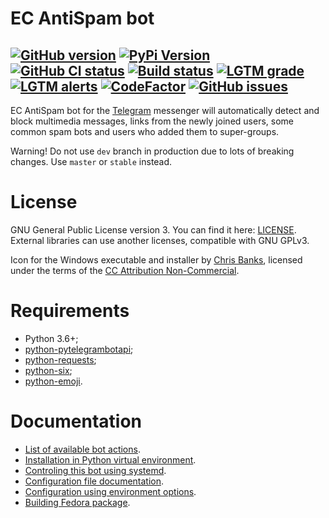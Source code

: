 # EC AntiSpam bot

[![GitHub version](https://img.shields.io/github/v/release/xvitaly/ecasbot?sort=semver&color=brightgreen&logo=git&logoColor=white)](https://github.com/xvitaly/ecasbot/releases)
[![PyPi Version](https://img.shields.io/pypi/v/ecasbot.svg?logo=pypi&logoColor=white)](https://pypi.org/project/ecasbot/)
[![GitHub CI status](https://github.com/xvitaly/ecasbot/workflows/Python%20CI/badge.svg?branch=dev)](https://github.com/xvitaly/ecasbot/actions)
[![Build status](https://travis-ci.org/xvitaly/ecasbot.svg?branch=master)](https://travis-ci.org/xvitaly/ecasbot)
[![LGTM grade](https://img.shields.io/lgtm/grade/python/g/xvitaly/ecasbot.svg?logo=lgtm&logoWidth=18)](https://lgtm.com/projects/g/xvitaly/ecasbot/context:python)
[![LGTM alerts](https://img.shields.io/lgtm/alerts/g/xvitaly/ecasbot.svg?logo=lgtm&logoWidth=18)](https://lgtm.com/projects/g/xvitaly/ecasbot/alerts/)
[![CodeFactor](https://www.codefactor.io/repository/github/xvitaly/ecasbot/badge/dev)](https://www.codefactor.io/repository/github/xvitaly/ecasbot/overview/dev)
[![GitHub issues](https://img.shields.io/github/issues/xvitaly/ecasbot.svg?label=issues)](https://github.com/xvitaly/ecasbot/issues)
---

EC AntiSpam bot for the [Telegram](https://telegram.org/) messenger will automatically detect and block multimedia messages, links from the newly joined users, some common spam bots and users who added them to super-groups.

Warning! Do not use `dev` branch in production due to lots of breaking changes. Use `master` or `stable` instead.

# License
GNU General Public License version 3. You can find it here: [LICENSE](LICENSE). External libraries can use another licenses, compatible with GNU GPLv3.

Icon for the Windows executable and installer by [Chris Banks](https://www.deviantart.com/chrisbanks2), licensed under the terms of the [CC Attribution Non-Commercial](https://creativecommons.org/licenses/by-nc/4.0/legalcode).

# Requirements
 * Python 3.6+;
 * [python-pytelegrambotapi](https://github.com/eternnoir/pyTelegramBotAPI);
 * [python-requests](https://github.com/requests/requests);
 * [python-six](https://github.com/benjaminp/six);
 * [python-emoji](https://github.com/carpedm20/emoji).

# Documentation
 * [List of available bot actions](docs/available-bot-actions.md).
 * [Installation in Python virtual environment](docs/virtualenv-installation.md).
 * [Controling this bot using systemd](docs/controling-with-systemd.md).
 * [Configuration file documentation](docs/schema-documentation.md).
 * [Configuration using environment options](docs/bot-environment-options.md).
 * [Building Fedora package](docs/building-fedora-package.md).
